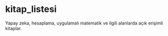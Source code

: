 # kitap_listesi
Yapay zeka, hesaplama, uygulamalı matematik ve ilgili alanlarda açık erişimli kitaplar.
